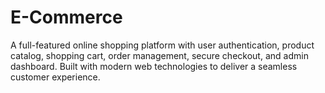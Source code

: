 # E-Commerce
A full-featured online shopping platform with user authentication, product catalog, shopping cart, order management, secure checkout, and admin dashboard. Built with modern web technologies to deliver a seamless customer experience.
